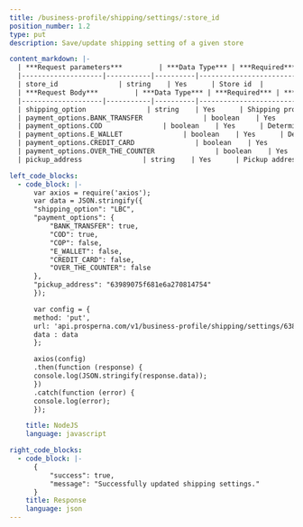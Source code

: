 ```yaml
---
title: /business-profile/shipping/settings/:store_id
position_number: 1.2
type: put
description: Save/update shipping setting of a given store

content_markdown: |-
  | ***Request parameters***         | ***Data Type*** | ***Required*** | ***Description*** |
  |--------------------|-----------|----------|------------------------------------|
  | store_id               | string    | Yes      | Store id  |
  | ***Request Body***         | ***Data Type*** | ***Required*** | ***Description*** |
  |--------------------|-----------|----------|------------------------------------|
  | shipping_option               | string    | Yes      | Shipping provider. Values are **OWN_BOOKING**, **LALAMOVE**, **LBC**, **PICKUP**, **J&T**  |
  | payment_options.BANK_TRANSFER               | boolean    | Yes      | Determines if bank transfer is enabled for a given shipping option.  |
  | payment_options.COD               | boolean    | Yes      | Determines if cash-on-delivery is enabled for a given shipping option.  |
  | payment_options.E_WALLET               | boolean    | Yes      | Determines if e-wallet payment is enabled for a given shipping option.  |
  | payment_options.CREDIT_CARD               | boolean    | Yes      | Determines if credit card payment is enabled for a given shipping option.  |
  | payment_options.OVER_THE_COUNTER               | boolean    | Yes      | Determines if over-the-counter payment is enabled for a given shipping option.  |
  | pickup_address               | string    | Yes      | Pickup address id.  |

left_code_blocks:
  - code_block: |-
      var axios = require('axios');
      var data = JSON.stringify({
      "shipping_option": "LBC",
      "payment_options": {
          "BANK_TRANSFER": true,
          "COD": true,
          "COP": false,
          "E_WALLET": false,
          "CREDIT_CARD": false,
          "OVER_THE_COUNTER": false
      },
      "pickup_address": "63989075f681e6a270814754"
      });

      var config = {
      method: 'put',
      url: 'api.prosperna.com/v1/business-profile/shipping/settings/6386ae5dba4bf984402d848e',
      data : data
      };

      axios(config)
      .then(function (response) {
      console.log(JSON.stringify(response.data));
      })
      .catch(function (error) {
      console.log(error);
      });

    title: NodeJS
    language: javascript

right_code_blocks:
  - code_block: |-
      {
          "success": true,
          "message": "Successfully updated shipping settings."
      }
    title: Response
    language: json
---
```

